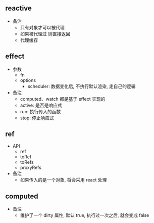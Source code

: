 ## reactive

- 备注
  - 只有对象才可以被代理
  - 如果被代理过 则直接返回
  - 代理缓存

## effect

- 参数
  - fn
  - options
    - scheduler: 数据变化后, 不执行默认渲染, 走自己的逻辑
- 备注
  - computed、watch 都是基于 effect 实现的
  - active: 是否是响应式
  - run: 执行传入的函数
  - stop: 停止响应式

## ref

- API
  - ref
  - toRef
  - toRefs
  - proxyRefs
- 备注
  - 如果传入的是一个对象, 将会采用 react 处理

## computed

- 备注
  - 维护了一个 dirty 属性, 默认 true, 执行过一次之后, 就会变成 false
